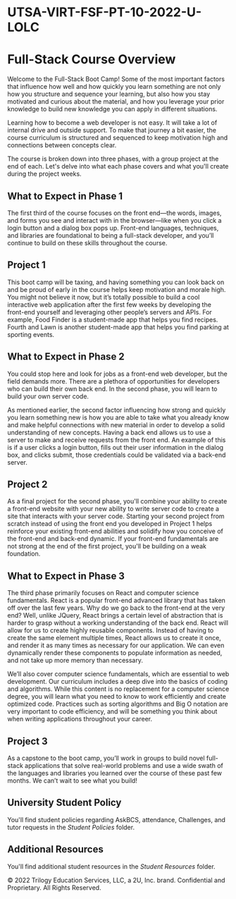 # UTSA-VIRT-FSF-PT-10-2022-U-LOLC

# Full-Stack Course Overview

Welcome to the Full-Stack Boot Camp! Some of the most important factors that influence how well and how quickly you learn something are not only how you structure and sequence your learning, but also how you stay motivated and curious about the material, and how you leverage your prior knowledge to build new knowledge you can apply in different situations. 

Learning how to become a web developer is not easy. It will take a lot of internal drive and outside support. To make that journey a bit easier, the course curriculum is structured and sequenced to keep motivation high and connections between concepts clear. 

The course is broken down into three phases, with a group project at the end of each. Let's delve into what each phase covers and what you'll create during the project weeks. 

## What to Expect in Phase 1 

The first third of the course focuses on the front end&mdash;the words, images, and forms you see and interact with in the browser&mdash;like when you click a login button and a dialog box pops up. Front-end languages, techniques, and libraries are foundational to being a full-stack developer, and you’ll continue to build on these skills throughout the course.

## Project 1

This boot camp will be taxing, and having something you can look back on and be proud of early in the course helps keep motivation and morale high. You might not believe it now, but it’s totally possible to build a cool interactive web application after the first few weeks by developing the front-end yourself and leveraging other people’s servers and APIs. For example, Food Finder is a student-made app that helps you find recipes. Fourth and Lawn is another student-made app that helps you find parking at sporting events.

## What to Expect in Phase 2 

You could stop here and look for jobs as a front-end web developer, but the field demands more. There are a plethora of opportunities for developers who can build their own back end. In the second phase, you will learn to build your own server code. 

As mentioned earlier, the second factor influencing how strong and quickly you learn something new is how you are able to take what you already know and make helpful connections with new material in order to develop a solid understanding of new concepts. Having a back end allows us to use a server to make and receive requests from the front end. An example of this is if a user clicks a login button, fills out their user information in the dialog box, and clicks submit, those credentials could be validated via a back-end server.

## Project 2

As a final project for the second phase, you'll combine your ability to create a front-end website with your new ability to write server code to create a site that interacts with your server code. Starting your second project from scratch instead of using the front end you developed in Project 1 helps reinforce your existing front-end abilities and solidify how you conceive of the front-end and back-end dynamic. If your front-end fundamentals are not strong at the end of the first project, you'll be building on a weak foundation. 

## What to Expect in Phase 3 

The third phase primarily focuses on React and computer science fundamentals. React is a popular front-end advanced library that has taken off over the last few years. Why do we go back to the front-end at the very end? Well, unlike JQuery, React brings a certain level of abstraction that is harder to grasp without a working understanding of the back end. React will allow for us to create highly reusable components. Instead of having to create the same element multiple times, React allows us to create it once, and render it as many times as necessary for our application. We can even dynamically render these components to populate information as needed, and not take up more memory than necessary.

We’ll also cover computer science fundamentals, which are essential to web development. Our curriculum includes a deep dive into the basics of coding and algorithms. While this content is no replacement for a computer science degree, you will learn what you need to know to work efficiently and create optimized code. Practices such as sorting algorithms and Big O notation are very important to code efficiency, and will be something you think about when writing applications throughout your career.

## Project 3

As a capstone to the boot camp, you’ll work in groups to build novel full-stack applications that solve real-world problems and use a wide swath of the languages and libraries you learned over the course of these past few months. We can’t wait to see what you build!

## University Student Policy

You'll find student policies regarding AskBCS, attendance, Challenges, and tutor requests in the _Student Policies_ folder.

## Additional Resources

You'll find additional student resources in the _Student Resources_ folder.

© 2022 Trilogy Education Services, LLC, a 2U, Inc. brand. Confidential and Proprietary. All Rights Reserved.
